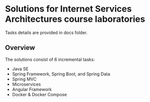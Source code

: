 # Solutions for Internet Services Architectures course laboratories

Tasks details are provided in docs folder.

## Overview

The solutions consist of 6 incremental tasks:

- Java SE
- Spring Framework, Spring Boot, and Spring Data
- Spring MVC
- Microservices
- Angular Framework
- Docker & Docker Compose

